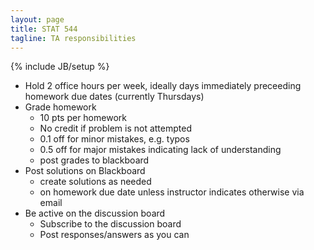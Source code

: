 ```yaml
---
layout: page
title: STAT 544
tagline: TA responsibilities
---
```

{% include JB/setup %}

- Hold 2 office hours per week, ideally days immediately preceeding homework due dates (currently Thursdays)
- Grade homework 
  - 10 pts per homework
  - No credit if problem is not attempted
  - 0.1 off for minor mistakes, e.g. typos
  - 0.5 off for major mistakes indicating lack of understanding
  - post grades to blackboard
- Post solutions on Blackboard
  - create solutions as needed
  - on homework due date unless instructor indicates otherwise via email
- Be active on the discussion board
  - Subscribe to the discussion board
  - Post responses/answers as you can
  
